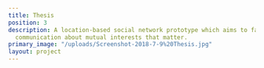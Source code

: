 ```yaml
---
title: Thesis
position: 3
description: A location-based social network prototype which aims to facilitate face-to-face
  communication about mutual interests that matter.
primary_image: "/uploads/Screenshot-2018-7-9%20Thesis.jpg"
layout: project
---
```


